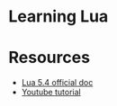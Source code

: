 # Learning Lua
# Resources
- [Lua 5.4 official doc](https://www.lua.org/manual/5.4/manual.html)
- [Youtube tutorial](https://www.youtube.com/watch?v=iMacxZQMPXs&ab_channel=DerekBanas)
